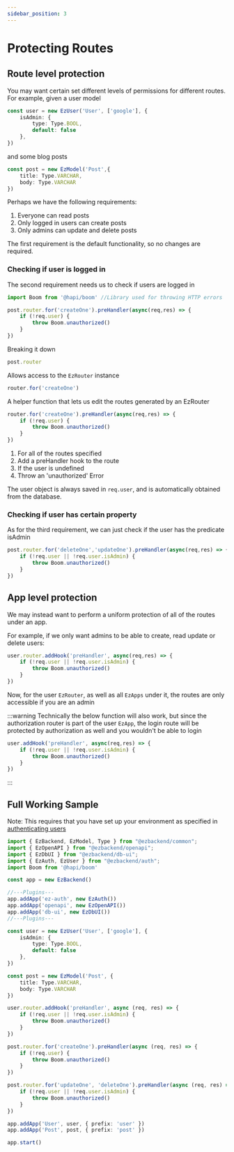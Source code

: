 ```yaml
---
sidebar_position: 3
---
```


# Protecting Routes

## Route level protection

You may want certain set different levels of permissions for different routes. For example, given a user model

```ts
const user = new EzUser('User', ['google'], {
    isAdmin: {
        type: Type.BOOL,
        default: false
    },
})
```

and some blog posts

```ts
const post = new EzModel('Post',{
    title: Type.VARCHAR,
    body: Type.VARCHAR
})
```

Perhaps we have the following requirements:
1. Everyone can read posts
1. Only logged in users can create posts
1. Only admins can update and delete posts

The first requirement is the default functionality, so no changes are required.

### Checking if user is logged in

The second requirement needs us to check if users are logged in

```ts
import Boom from '@hapi/boom' //Library used for throwing HTTP errors

post.router.for('createOne').preHandler(async(req,res) => {
    if (!req.user) {
        throw Boom.unauthorized()
    }
})

```

Breaking it down

```ts
post.router
```
<!-- TODO: Add link to API -->
Allows access to the `EzRouter` instance

```ts
router.for('createOne')
```
A helper function that lets us edit the routes generated by an EzRouter

```ts
router.for('createOne').preHandler(async(req,res) => {
    if (!req.user) {
        throw Boom.unauthorized()
    }
})
```

1. For all of the routes specified
1. Add a preHandler hook to the route
1. If the user is undefined
1. Throw an 'unauthorized' Error

The user object is always saved in `req.user`, and is automatically obtained from the database.

### Checking if user has certain property

As for the third requirement, we can just check if the user has the predicate isAdmin

```ts
post.router.for('deleteOne','updateOne').preHandler(async(req,res) => {
    if (!req.user || !req.user.isAdmin) {
        throw Boom.unauthorized()
    }
})
```

## App level protection

We may instead want to perform a uniform protection of all of the routes under an app.

For example, if we only want admins to be able to create, read update or delete users:

```ts
user.router.addHook('preHandler', async(req,res) => {
    if (!req.user || !req.user.isAdmin) {
        throw Boom.unauthorized()
    }
})
```

Now, for the user `EzRouter`, as well as all `EzApps` under it, the routes are only accessible if you are an admin

:::warning
Technically the below function will also work, but since the authorization router is part of the user `EzApp`, the login route will be protected by authorization as well and you wouldn't be able to login

```ts
user.addHook('preHandler', async(req,res) => {
    if (!req.user || !req.user.isAdmin) {
        throw Boom.unauthorized()
    }
})
```
:::

## Full Working Sample

Note: This requires that you have set up your environment as specified in [authenticating users](user-auth)

```ts
import { EzBackend, EzModel, Type } from "@ezbackend/common";
import { EzOpenAPI } from "@ezbackend/openapi";
import { EzDbUI } from "@ezbackend/db-ui";
import { EzAuth, EzUser } from "@ezbackend/auth";
import Boom from '@hapi/boom'

const app = new EzBackend()

//---Plugins---
app.addApp('ez-auth', new EzAuth())
app.addApp('openapi', new EzOpenAPI())
app.addApp('db-ui', new EzDbUI())
//---Plugins---

const user = new EzUser('User', ['google'], {
    isAdmin: {
        type: Type.BOOL,
        default: false
    },
})

const post = new EzModel('Post', {
    title: Type.VARCHAR,
    body: Type.VARCHAR
})

user.router.addHook('preHandler', async (req, res) => {
    if (!req.user || !req.user.isAdmin) {
        throw Boom.unauthorized()
    }
})

post.router.for('createOne').preHandler(async (req, res) => {
    if (!req.user) {
        throw Boom.unauthorized()
    }
})

post.router.for('updateOne', 'deleteOne').preHandler(async (req, res) => {
    if (!req.user || !req.user.isAdmin) {
        throw Boom.unauthorized()
    }
})

app.addApp('User', user, { prefix: 'user' })
app.addApp('Post', post, { prefix: 'post' })

app.start()
```